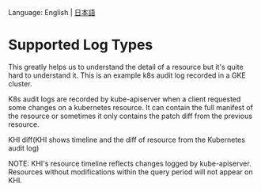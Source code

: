 Language: English | [日本語](TBA)

# Supported Log Types

This greatly helps us to understand the detail of a resource but it's quite hard to understand it. This is an example k8s audit log recorded in a GKE cluster.

K8s audit logs are recorded by kube-apiserver when a client requested some changes on a kubernetes resource. It can contain the full manifest of the resource or sometimes it only contains the patch diff from the previous resource.

KHI diff(KHI shows timeline and the diff of resource from the Kubernetes audit log)

NOTE: KHI's resource timeline reflects changes logged by kube-apiserver. Resources without modifications within the query period will not appear on KHI.
